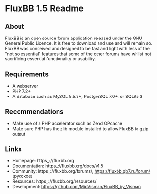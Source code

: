 # FluxBB 1.5 Readme

## About

FluxBB is an open source forum application released under the GNU General Public
Licence. It is free to download and use and will remain so. FluxBB was conceived and
designed to be fast and light with less of the "not so essential" features that some
of the other forums have whilst not sacrificing essential functionality or usability.

## Requirements

* A webserver
* PHP 7.2+
* A database such as MySQL 5.5.3+, PostgreSQL 7.0+, or SQLite 3

## Recommendations

* Make use of a PHP accelerator such as Zend OPcache
* Make sure PHP has the zlib module installed to allow FluxBB to gzip output

## Links

* Homepage: https_://fluxbb.org
* Documentation: https_://fluxbb.org/docs/v1.5
* Community: https_://fluxbb.org/forums/, https://fluxbb.qb7.ru/forum/ (русское)
* Resources: https_://fluxbb.org/resources/
* Development: https://github.com/MioVisman/FluxBB_by_Visman
